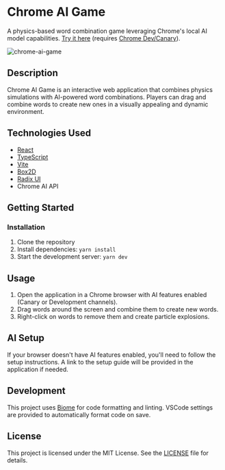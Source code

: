 # Chrome AI Game

A physics-based word combination game leveraging Chrome's local AI model capabilities. [Try it here](https://blixt.xyz/chrome-ai-game/) (requires [Chrome Dev/Canary](https://www.chromium.org/getting-involved/dev-channel/)).

![chrome-ai-game](https://github.com/blixt/chrome-ai-game/assets/158591/ff03f6c9-0db6-4d76-986e-b5803595963e)

## Description

Chrome AI Game is an interactive web application that combines physics simulations with AI-powered word combinations. Players can drag and combine words to create new ones in a visually appealing and dynamic environment.

## Technologies Used

- [React](https://reactjs.org/)
- [TypeScript](https://www.typescriptlang.org/)
- [Vite](https://vitejs.dev/)
- [Box2D](https://box2d.org/)
- [Radix UI](https://www.radix-ui.com/)
- Chrome AI API

## Getting Started

### Installation

1. Clone the repository
2. Install dependencies: `yarn install`
3. Start the development server: `yarn dev`

## Usage

1. Open the application in a Chrome browser with AI features enabled (Canary or Development channels).
2. Drag words around the screen and combine them to create new words.
3. Right-click on words to remove them and create particle explosions.

## AI Setup

If your browser doesn't have AI features enabled, you'll need to follow the setup instructions. A link to the setup guide will be provided in the application if needed.

## Development

This project uses [Biome](https://biomejs.dev/) for code formatting and linting. VSCode settings are provided to automatically format code on save.

## License

This project is licensed under the MIT License. See the [LICENSE](LICENSE) file for details.
